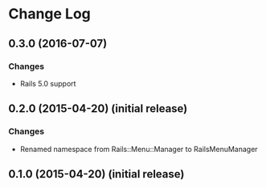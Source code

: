 # Change Log

## 0.3.0 (2016-07-07)
### Changes
- Rails 5.0 support

## 0.2.0 (2015-04-20) (initial release)
### Changes
- Renamed namespace from Rails::Menu::Manager to RailsMenuManager

## 0.1.0 (2015-04-20) (initial release)
